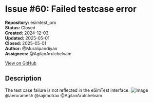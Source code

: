 # Issue #60: Failed testcase error

**Repository:** esimtest_pro  
**Status:** Closed  
**Created:** 2024-12-03  
**Updated:** 2025-05-01  
**Closed:** 2025-05-01  
**Author:** @Muralipandiyan  
**Assignees:** @AgilanArulchelvam  

[View on GitHub](https://github.com/Simtestlab/esimtest_pro/issues/60)

## Description

The test case failure is not reflected in the eSimTest interface.
![Image](https://github.com/user-attachments/assets/44ebe401-665f-4a43-9cf1-751d133b7820)
@aeroramesh @sajimotrax @AgilanArulchelvam 